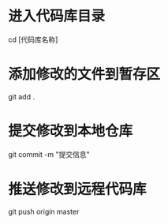 # 进入代码库目录  
cd [代码库名称]  
  
# 添加修改的文件到暂存区  
git add .  
  
# 提交修改到本地仓库  
git commit -m "提交信息"  
  
# 推送修改到远程代码库  
git push origin master
